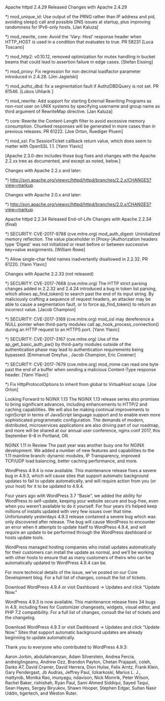 Apache httpd 2.4.29 Released
Changes with Apache 2.4.29

*) mod_unique_id: Use output of the PRNG rather than IP address and pid, avoiding sleep() call and possible DNS issues at startup, plus improving randomness for IPv6-only hosts. [Jan Kaluza]

*) mod_rewrite, core: Avoid the 'Vary: Host' response header when HTTP_HOST is used in a condition that evaluates to true. PR 58231 [Luca Toscano]

*) mod_http2: v0.10.12, removed optimization for mutex handling in bucket beams that could lead to assertion failure in edge cases. [Stefan Eissing]

*) mod_proxy: Fix regression for non decimal loadfactor parameter introduced in 2.4.28. [Jim Jagielski]

*) mod_authz_dbd: fix a segmentation fault if AuthzDBDQuery is not set. PR 61546. [Lubos Uhliarik ]

*) mod_rewrite: Add support for starting External Rewriting Programs as non-root user on UNIX systems by specifying username and group name as third argument of RewriteMap directive. [Jan Kaluza]

*) core: Rewrite the Content-Length filter to avoid excessive memory consumption. Chunked responses will be generated in more cases than in previous releases. PR 61222. [Joe Orton, Ruediger Pluem]

*) mod_ssl: Fix SessionTicket callback return value, which does seem to matter with OpenSSL 1.1. [Yann Ylavic]

[Apache 2.3.0-dev includes those bug fixes and changes with the Apache 2.2.xx tree as documented, and except as noted, below.]

Changes with Apache 2.2.x and later:

*) http://svn.apache.org/viewvc/httpd/httpd/branches/2.2.x/CHANGES?view=markup

Changes with Apache 2.0.x and later:

*) http://svn.apache.org/viewvc/httpd/httpd/branches/2.0.x/CHANGES?view=markup

Apache httpd 2.2.34 Released End-of-Life
Changes with Apache 2.2.34 (final)

*) SECURITY: CVE-2017-9788 (cve.mitre.org) mod_auth_digest: Uninitialized memory reflection. The value placeholder in [Proxy-]Authorization headers type 'Digest' was not initialized or reset before or between successive key=value assignments. [William Rowe]

*) Allow single-char field names inadvertantly disallowed in 2.2.32. PR 61220. [Yann Ylavic]

Changes with Apache 2.2.33 (not released)

*) SECURITY: CVE-2017-7668 (cve.mitre.org) The HTTP strict parsing changes added in 2.2.32 and 2.4.24 introduced a bug in token list parsing, which allows ap_find_token() to search past the end of its input string. By maliciously crafting a sequence of request headers, an attacker may be able to cause a segmentation fault, or to force ap_find_token() to return an incorrect value. [Jacob Champion]

*) SECURITY: CVE-2017-3169 (cve.mitre.org) mod_ssl may dereference a NULL pointer when third-party modules call ap_hook_process_connection() during an HTTP request to an HTTPS port. [Yann Ylavic]

*) SECURITY: CVE-2017-3167 (cve.mitre.org) Use of the ap_get_basic_auth_pw() by third-party modules outside of the authentication phase may lead to authentication requirements being bypassed. [Emmanuel Dreyfus , Jacob Champion, Eric Covener]

*) SECURITY: CVE-2017-7679 (cve.mitre.org) mod_mime can read one byte past the end of a buffer when sending a malicious Content-Type response header. [Yann Ylavic]

*) Fix HttpProtocolOptions to inherit from global to VirtualHost scope. [Joe Orton]

Looking Forward to NGINX 1.13
The NGINX 1.13 release series also promises to bring significant advances, including enhancements to HTTP/2 and caching capabilities. We will also be making continual improvements to nginScript in terms of JavaScript language support and to enable even more sophisticated programmatic configuration. The demands of modern, distributed, microservices applications are also driving part of our roadmap, and more will be shared at our annual user conference, nginx.conf 2017, this September 6–8 in Portland, OR.

NGINX 1.11 in Review
The past year was another busy one for NGINX development. We added a number of new features and capabilities to the 1.11 mainline branch: dynamic modules, IP Transparency, improved TCP/UDP load balancing, better caching performance, and more.

WordPress 4.9.4 is now available.
This maintenance release fixes a severe bug in 4.9.3, which will cause sites that support automatic background updates to fail to update automatically, and will require action from you (or your host) for it to be updated to 4.9.4.

Four years ago with WordPress 3.7 “Basie”, we added the ability for WordPress to self-update, keeping your website secure and bug-free, even when you weren’t available to do it yourself. For four years it’s helped keep millions of installs updated with very few issues over that time. Unfortunately yesterdays 4.9.3 release contained a severe bug which was only discovered after release. The bug will cause WordPress to encounter an error when it attempts to update itself to WordPress 4.9.4, and will require an update to be performed through the WordPress dashboard or hosts update tools.

WordPress managed hosting companies who install updates automatically for their customers can install the update as normal, and we’ll be working with other hosts to ensure that as many customers of theirs who can be automatically updated to WordPress 4.9.4 can be.

For more technical details of the issue, we’ve posted on our Core Development blog. For a full list of changes, consult the list of tickets.

Download WordPress 4.9.4 or visit Dashboard → Updates and click “Update Now.”

WordPress 4.9.3 is now available.
This maintenance release fixes 34 bugs in 4.9, including fixes for Customizer changesets, widgets, visual editor, and PHP 7.2 compatibility. For a full list of changes, consult the list of tickets and the changelog.

Download WordPress 4.9.3 or visit Dashboard → Updates and click “Update Now.” Sites that support automatic background updates are already beginning to update automatically.

Thank you to everyone who contributed to WordPress 4.9.3:

Aaron Jorbin, abdullahramzan, Adam Silverstein, Andrea Fercia, andreiglingeanu, Andrew Ozz, Brandon Payton, Chetan Prajapati, coleh, Darko A7, David Cramer, David Herrera, Dion Hulse, Felix Arntz, Frank Klein, Gary Pendergast, Jb Audras, Jeffrey Paul, lizkarkoski, Marius L. J., mattyrob, Monika Rao, munyagu, ndavison, Nick Momrik, Peter Wilson, Rachel Baker, rishishah, Ryan Paul, Sami Ahmed Siddiqui, Sayed Taqui, Sean Hayes, Sergey Biryukov, Shawn Hooper, Stephen Edgar, Sultan Nasir Uddin, tigertech, and Weston Ruter.
